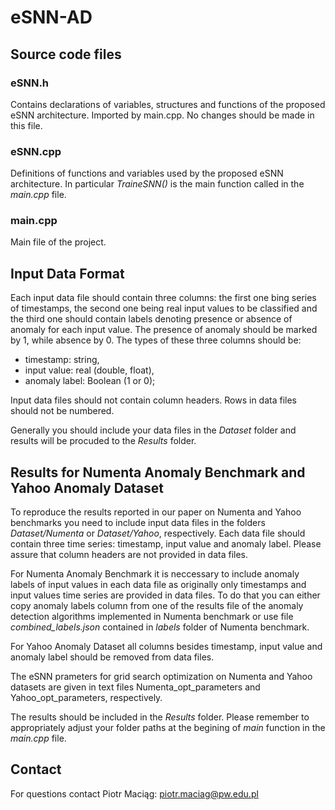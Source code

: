 # eSNN-AD

## Source code files

### eSNN.h

Contains declarations of variables, structures and functions of the proposed eSNN architecture. Imported by main.cpp. No changes should be made in this file.

### eSNN.cpp

Definitions of functions and variables used by the proposed eSNN architecture. In particular *TraineSNN()* is the main function called in the *main.cpp* file.

### main.cpp

Main file of the project. 




## Input Data Format

Each input data file should contain three columns: the first one bing series of timestamps, the second one being real input values to be classified and the third one should contain labels denoting presence or absence of anomaly for each input value. The presence of anomaly should be marked by 1, while absence by 0. The types of these three columns should be:
  * timestamp: string,
  * input value: real (double, float),
  * anomaly label: Boolean (1 or 0);
  
Input data files should not contain column headers. Rows in data files should not be numbered. 

Generally you should include your data files in the *Dataset* folder and results will be procuded to the *Results* folder.

## Results for Numenta Anomaly Benchmark and Yahoo Anomaly Dataset

To reproduce the results reported in our paper on Numenta and Yahoo benchmarks you need to include input data files in the folders *Dataset/Numenta* or *Dataset/Yahoo*, respectively. Each data file should contain three time series: timestamp, input value and anomaly label. Please assure that column headers are not provided in data files.

For Numenta Anomaly Benchmark it is neccessary to include anomaly labels of input values in each data file as originally only timestamps and input values time series are provided in data files. To do that you can either copy anomaly labels column from one of the results file of the anomaly detection algorithms implemented in Numenta benchmark or use file *combined_labels.json* contained in *labels* folder of Numenta benchmark. 

For Yahoo Anomaly Dataset all columns besides timestamp, input value and anomaly label should be removed from data files.  

The eSNN prameters for grid search optimization on Numenta and Yahoo datasets are given in text files Numenta_opt_parameters and Yahoo_opt_parameters, respectively. 

The results should be included in the *Results* folder. Please remember to appropriately adjust your folder paths at the begining of *main* function in the *main.cpp* file.

## Contact

For questions contact Piotr Maciąg: piotr.maciag@pw.edu.pl
